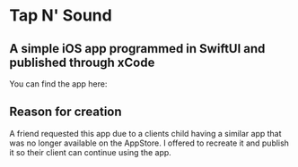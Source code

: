 # Tap N' Sound
## A simple iOS app programmed in SwiftUI and published through xCode
You can find the app here: 

## Reason for creation
A friend requested this app due to a clients child having a similar app that was no longer available on the AppStore. I offered to recreate it and publish it so their client can continue using the app.
